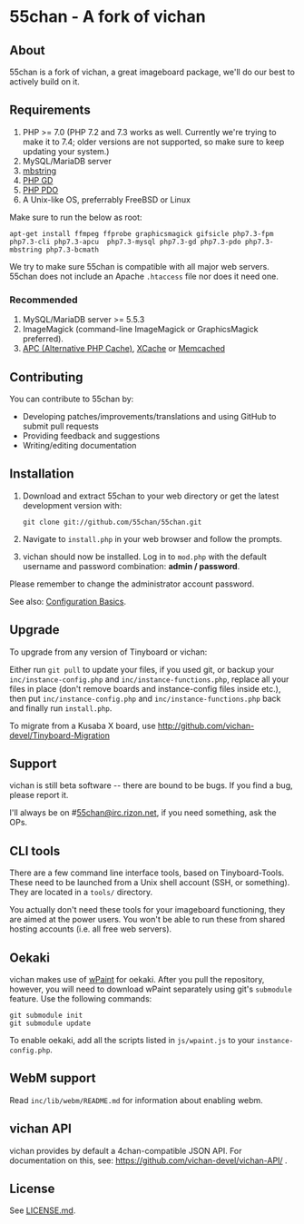 55chan - A fork of vichan
========================================================

About
------------
55chan is a fork of vichan, a great imageboard package, we'll do our best to actively build on it.

Requirements
------------
1.	PHP >= 7.0 (PHP 7.2 and 7.3 works as well. Currently we're trying to make it to 7.4; older versions are not supported, so make sure to keep updating your system.)
2.	MySQL/MariaDB server
3.	[mbstring](http://www.php.net/manual/en/mbstring.installation.php) 
4.	[PHP GD](http://www.php.net/manual/en/intro.image.php)
5.	[PHP PDO](http://www.php.net/manual/en/intro.pdo.php)
6.	A Unix-like OS, preferrably FreeBSD or Linux

Make sure to run the below as root:

```
apt-get install ffmpeg ffprobe graphicsmagick gifsicle php7.3-fpm php7.3-cli php7.3-apcu  php7.3-mysql php7.3-gd php7.3-pdo php7.3-mbstring php7.3-bcmath 

```


We try to make sure 55chan is compatible with all major web servers. 55chan does not include an Apache ```.htaccess``` file nor does it need one.

### Recommended
1.	MySQL/MariaDB server >= 5.5.3
2.	ImageMagick (command-line ImageMagick or GraphicsMagick preferred).
3.	[APC (Alternative PHP Cache)](http://php.net/manual/en/book.apc.php),
	[XCache](http://xcache.lighttpd.net/) or
	[Memcached](http://www.php.net/manual/en/intro.memcached.php)

Contributing
------------
You can contribute to 55chan by:
*	Developing patches/improvements/translations and using GitHub to submit pull requests
*	Providing feedback and suggestions
*	Writing/editing documentation

Installation
-------------
1.	Download and extract 55chan to your web directory or get the latest
	development version with:

        git clone git://github.com/55chan/55chan.git
	
2.	Navigate to ```install.php``` in your web browser and follow the
	prompts.
3.	vichan should now be installed. Log in to ```mod.php``` with the
	default username and password combination: **admin / password**.

Please remember to change the administrator account password.

See also: [Configuration Basics](https://github.com/vichan-devel/vichan/wiki/config).

Upgrade
-------
To upgrade from any version of Tinyboard or vichan:

Either run ```git pull``` to update your files, if you used git, or
backup your ```inc/instance-config.php``` and ```inc/instance-functions.php```, replace all your files in place
(don't remove boards and instance-config files inside etc.), then put ```inc/instance-config.php``` and ```inc/instance-functions.php``` back and finally run ```install.php```.

To migrate from a Kusaba X board, use http://github.com/vichan-devel/Tinyboard-Migration

Support
--------
vichan is still beta software -- there are bound to be bugs. If you find a
bug, please report it.

I'll always be on #55chan@irc.rizon.net, if you need something, ask the OPs.

CLI tools
-----------------
There are a few command line interface tools, based on Tinyboard-Tools. These need
to be launched from a Unix shell account (SSH, or something). They are located in a ```tools/```
directory.

You actually don't need these tools for your imageboard functioning, they are aimed
at the power users. You won't be able to run these from shared hosting accounts
(i.e. all free web servers).

Oekaki
------
vichan makes use of [wPaint](https://github.com/websanova/wPaint) for oekaki. After you pull the repository, however, you will need to download wPaint separately using git's `submodule` feature. Use the following commands:

```
git submodule init
git submodule update
```

To enable oekaki, add all the scripts listed in `js/wpaint.js` to your `instance-config.php`.

WebM support
------------
Read `inc/lib/webm/README.md` for information about enabling webm.

vichan API
----------
vichan provides by default a 4chan-compatible JSON API. For documentation on this, see:
https://github.com/vichan-devel/vichan-API/ .

License
--------
See [LICENSE.md](http://github.com/vichan-devel/vichan/blob/master/LICENSE.md).

